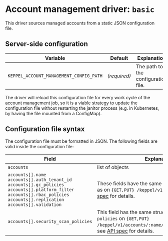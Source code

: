 # Account management driver: `basic`

This driver sources managed accounts from a static JSON configuration file.

## Server-side configuration

| Variable | Default | Explanation |
| -------- | ------- | ----------- |
| `KEPPEL_ACCOUNT_MANAGEMENT_CONFIG_PATH` | *(required)* | The path to the configuration file. |

The driver will reload this configuration file for every work cycle of the account management job, so it is a viable
strategy to update the configuration file without restarting the janitor process (e.g. in Kubernetes, by having the file mounted
from a ConfigMap).

## Configuration file syntax

The configuration file must be formatted in JSON.
The following fields are valid inside the configuration file:

| Field | Explanation |
| ----- | ----------- |
| `accounts` | list of objects | A list of objects, one for each managed account. Any managed accounts that exists in the database, but is not included in this list will be deleted. |
| `accounts[].name`<br>`accounts[].auth_tenant_id`<br>`accounts[].gc_policies`<br>`accounts[].platform_filter`<br>`accounts[].rbac_policies`<br>`accounts[].replication`<br>`accounts[].validation` | These fields have the same structure and meaning as on `{GET,PUT} /keppel/v1/accounts/:name`; see [API spec](../api-spec.md) for details. |
| `accounts[].security_scan_policies` | This field has the same structure and meaning as `policies` on `{GET,PUT} /keppel/v1/accounts/:name/security_scan_policies`; see [API spec](../api-spec.md) for details. |
